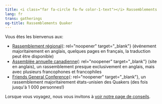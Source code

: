 ```yaml
---
title: <i class="far fa-circle fa-fw color-1-text"></i> Rassemblements Quaker
lang: fr
trans: gatherings
og-title: Rassemblements Quaker
---
```

Vous êtes les bienvenus aux:
* [Rassemblement régional](https://stlawrence.quaker.ca/index-fr){: rel="noopener" target="_blank"} (événement majoritairement en anglais, quelques pages en français, la traduction peut être disponible)
* [Assemblée annuelle canadienne](https://quaker.ca/what-we-do/gatherings/){: rel="noopener" target="_blank"} (site en anglais), un rassemblement presque exclusivement en anglais, mais avec plusieurs francophones et francophiles
* [Friends General Conference](https://www.fgcquaker.org/connect/gathering){: rel="noopener" target="_blank"}, un rassemblement majoritairement états-unisien des Quakers (des fois jusqu'à 1 000 personnes!)

Lorsque vous voyagez, nous vous invitons à [voir notre page de conseils](/nouveau/voyage).
